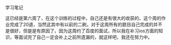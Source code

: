 学习笔记


这已经是第六周了，在这个训练的过程中，自己还是有很大的收获的，这个周的作业完成了20道，当然这其中有以前的二刷，对于这周所有的题目自己完成的并不是很好，但是是有原因了，因为这周约了百度的面试，所以我在补习ios方面的知识，等面试完了自己一定会补上之前所遗漏的，就这样吧，我还在努力中。

